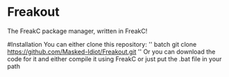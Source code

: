 # Freakout
The FreakC package manager, written in FreakC!

#Installation
You can either clone this repository:
'' batch
  git clone https://github.com/Masked-Idiot/Freakout.git
''
Or you can download the code for it and either compile it using FreakC or just put the .bat file in your path
